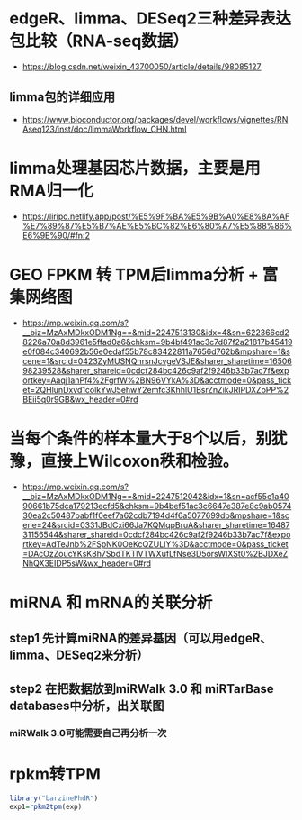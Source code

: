 # edgeR、limma、DESeq2三种差异表达包比较（RNA-seq数据）

- https://blog.csdn.net/weixin_43700050/article/details/98085127
## limma包的详细应用
- https://www.bioconductor.org/packages/devel/workflows/vignettes/RNAseq123/inst/doc/limmaWorkflow_CHN.html

# limma处理基因芯片数据，主要是用RMA归一化
- https://liripo.netlify.app/post/%E5%9F%BA%E5%9B%A0%E8%8A%AF%E7%89%87%E5%B7%AE%E5%BC%82%E6%80%A7%E5%88%86%E6%9E%90/#fn:2

# GEO FPKM 转 TPM后limma分析 + 富集网络图
- https://mp.weixin.qq.com/s?__biz=MzAxMDkxODM1Ng==&mid=2247513130&idx=4&sn=622366cd28226a70a8d3961e5ffad0a6&chksm=9b4bf491ac3c7d87f2a21817b45419e0f084c340692b56e0edaf55b78c83422811a7656d762b&mpshare=1&scene=1&srcid=0423ZyMUSNQnrsnJcvgeVSJE&sharer_sharetime=1650698239528&sharer_shareid=0cdcf284bc426c9af2f9246b33b7ac7f&exportkey=Aaqj1anPf4%2FgrfW%2BN96VYkA%3D&acctmode=0&pass_ticket=2QHlunDxvd1colkYwJ5ehwY2emfc3KhhlU1BsrZnZikJRIPDXZoPP%2BEii5q0r9GB&wx_header=0#rd

# 当每个条件的样本量大于8个以后，别犹豫，直接上Wilcoxon秩和检验。
- https://mp.weixin.qq.com/s?__biz=MzAxMDkxODM1Ng==&mid=2247512042&idx=1&sn=acf55e1a4090661b75dca179213ecfd5&chksm=9b4bef51ac3c6647e387e8c9ab057430ea2c50487babf1f0eef7a62cdb7194d4f6a5077699db&mpshare=1&scene=24&srcid=0331JBdCxi66Ja7KQMqpBruA&sharer_sharetime=1648731156544&sharer_shareid=0cdcf284bc426c9af2f9246b33b7ac7f&exportkey=AdTeJnb%2FSpNK0OeKcQZULIY%3D&acctmode=0&pass_ticket=DAcOzZoucYKsK8h7SbdTKTlVTWXufLfNse3D5orsWIXSt0%2BJDXeZNhQX3EIDP5sW&wx_header=0#rd

# miRNA 和 mRNA的关联分析
## step1 先计算miRNA的差异基因（可以用edgeR、limma、DESeq2来分析）
## step2 在把数据放到miRWalk 3.0 和 miRTarBase databases中分析，出关联图
### miRWalk 3.0可能需要自己再分析一次

# rpkm转TPM
```r
library("barzinePhdR")
exp1=rpkm2tpm(exp)
```
